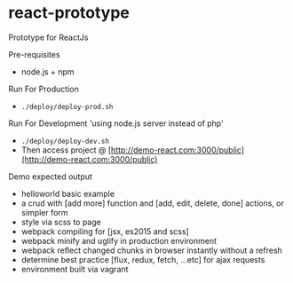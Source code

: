 # react-prototype
Prototype for ReactJs

Pre-requisites
 * node.js + npm

Run For Production
 * `./deploy/deploy-prod.sh`

Run For Development 'using node.js server instead of php'
 * `./deploy/deploy-dev.sh`
 * Then access project @ [http://demo-react.com:3000/public](http://demo-react.com:3000/public)

Demo expected output
 * helloworld basic example
 * a crud with [add more] function and [add, edit, delete, done] actions, or simpler form
 * style via scss to page
 * webpack compiling for [jsx, es2015 and scss]
 * webpack minify and uglify in production environment
 * webpack reflect changed chunks in browser instantly without a refresh
 * determine best practice [flux, redux, fetch, ...etc] for ajax requests
 * environment built via vagrant
